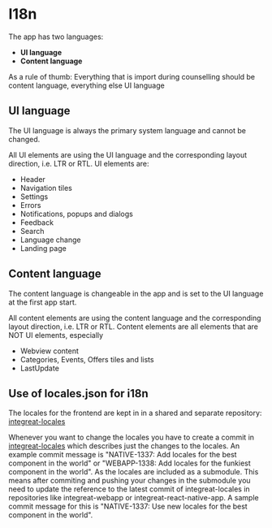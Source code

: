 # I18n

The app has two languages:
* **UI language**
* **Content language**

As a rule of thumb: Everything that is import during counselling should be content language, everything else UI language

## UI language

The UI language is always the primary system language and cannot be changed.

All UI elements are using the UI language and the corresponding layout direction, i.e. LTR or RTL.
UI elements are:
* Header
* Navigation tiles
* Settings
* Errors
* Notifications, popups and dialogs
* Feedback
* Search
* Language change
* Landing page

## Content language

The content language is changeable in the app and is set to the UI language at the first app start.

All content elements are using the content language and the corresponding layout direction, i.e. LTR or RTL.
Content elements are all elements that are NOT UI elements, especially
* Webview content
* Categories, Events, Offers tiles and lists
* LastUpdate


## Use of locales.json for i18n

The locales for the frontend are kept in in a shared and separate repository: [integreat-locales](https://github.com/Integreat/integreat-locales)

Whenever you want to change the locales you have to create a commit in [integreat-locales](https://github.com/Integreat/integreat-locales) which describes just the changes to the locales. An example commit message is "NATIVE-1337: Add locales for the best component in the world" or "WEBAPP-1338: Add locales for the funkiest component in the world".
As the locales are included as a submodule. This means after commiting and pushing your changes in the submodule you need to update the reference to the latest commit of integreat-locales in repositories like integreat-webapp or integreat-react-native-app. A sample commit message for this is "NATIVE-1337: Use new locales for the best component in the world".

